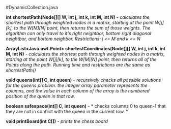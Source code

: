 #DynamicCollection.java

**int shortestPath(Node[][] W, int j, int k, int M, int N)** - *calculates the shortest path through weighted nodes in a matrix, 
starting at the point W[j][k], to the W[M][N] point, then returns the sum of those weights. The algorithm can only travel to
it's right neightbor, bottom right diagonal neightbor, and bottom neighbor. Restrictions: j <= M and k <= N*

**ArrayList<Java.awt.Point> shortestCoordinates(Node[][] W, int j, int k, int M, int N)** - *calculates the shortest path through weighted nodes in a matrix, 
starting at the point W[j][k], to the W[M][N] point, then returns all of the Points along the path. Running time and restrictions
are the same as shortestPath()*

**void queens(int[] C, int queen)** - 
*recursively checks all possible solutions for the queens problem.
the integer array parameter represents the columns, and the value in
each column of the array is the numbered position of the queen in
that row.*

**boolean safespace(int[] C, int queen)** - * checks columns 0 to queen-1 that they are not in conflict with the queen
in the current row. *

**void printBoard(int C[])** - *prints the chess board*
